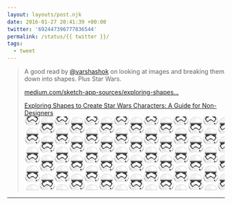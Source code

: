 ```yaml
---
layout: layouts/post.njk
date: 2016-01-27 20:41:39 +00:00
twitter: '692447396777836544'
permalink: /status/{{ twitter }}/
tags: 
  - tweet
---
```


> A good read by [@varshashok](https://twitter.com/varshashok) on looking at images and breaking them down into shapes. Plus Star Wars.
> 
> [medium.com/sketch-app-sources/exploring-shapes…](https://medium.com/sketch-app-sources/exploring-shapes-to-create-star-wars-characters-a-guide-for-non-designers-23ee387e66b6#.nh36qzguj)
> 
> [<span>Exploring Shapes to Create Star Wars Characters: A Guide for Non-Designers</span> ![pattern of storm trooper helmets](/img/1_Os3qestslSerRQVSqF7FwQ.png)](https://medium.com/sketch-app-sources/exploring-shapes-to-create-star-wars-characters-a-guide-for-non-designers-23ee387e66b6#.nh36qzguj)

---
